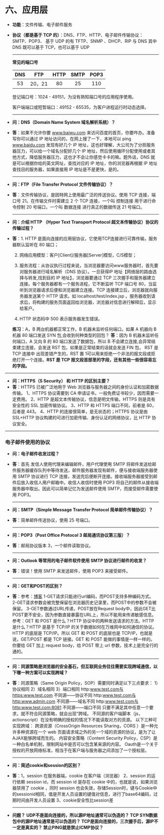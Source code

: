 # 六、应用层

* **功能**：文件传输、电子邮件服务

* **协议（都是基于 TCP 的）**：DNS、FTP、HTTP、电子邮件传输协议：SMTP、POP3、
  基于 UDP 的有 TFTP、SNMP 、DHCP、RIP 与 DNS
  其中 DNS 既可以基于 TCP，也可以基于 UDP

  ****

  **常见的端口号**
  
  | DNS  |  FTP   | HTTP | SMTP | POP3 |
  | :--: | :----: | :--: | :--: | :--: |
  |  53  | 20，21 |  80  |  25  | 110  |
  
  登记端口号：1024 - 49151，为没有熟知端口号的应用程序使用。
  
  客户端端口或短暂端口：49152 - 65535，为客户进程运行时动态选择。
  
  ****
  
* **问：DNS（Domain Name System 域名解析系统）？**

* **答**：如果不允许你要 www.baiwu.com 来访问百度的首页，你要咋办。准备写你可以通过 IP 地址访问的，在网上搜了一下，本地可以 ping www.baidu.com 发现有好几个 IP 地址，这也好理解，大公司为了分担服务器压力，可以给一个域名分配好几个 IP 地址，然后使用循环分配使用或者其他方式，降低服务器压力，这也才不会让你感觉卡卡的嘛。题外话，DNS 就是可以根据你给的英文网址，查找对应的 IP 地址，你的浏览器再根据 IP 地址查找目的服务器，如果直接用 IP 地址是不是更快，是的。
  
  ****
  
* **问：FTP（File Transfer Protocol 文件传输协议）？**

* **答**：文件传输协议，是因特网上使用最广泛的传送协议。使用 TCP 连接，端口号 21。在传输文件时需建立 2 个 TCP 连接，一个叫 控制连接 用于进行命令控制 20 号端口，一个叫 数据连接 进行真正的数据传送 21 号端口。
  
  ****
  
* **问：介绍 HTTP （Hyper Text Transport Protocol 超文本传输协议）协议的传输过程？**

* **答**：1. HTTP 是面向连接的应用层协议，它使用TCP连接进行可靠传输，服务器默认监听在 80  端口；

  2. 网络应用模型：客户[Client]/服务器[Server]模型，C/S模型；

  3. 服务流程：从协议执行过程来说，当浏览器要访问www服务器时，首先要对服务器进行域名解析（DNS 协议）。一旦获得IP 地址【网络层的路由选择与转发,找到目的 IP 地址】，浏览器要通过 TCP 三次握手和服务器建立连接。每个服务器都有一个服务进程，它不断监听 TCP 端口号 80，当监听到浏览器请求后便和浏览器建立连接。TCP 连接建立后，浏览器就向服务器发送某个 HTTP 请求。如 localhost/test/index.jsp 。服务器收到请求后，将构建的服务页面返回给浏览器，浏览器对信息进行解释后，显示给客户。

  4. HTTP 状态码中 500 表示服务器发生错误。

  **练习**：A，B 两台机器都正常工作，B 机器未监听任何端口。如果 A 机器向 B 机器 80 端口发送 SYN 包,会收到何种类型的回包？
  **答**：因为 B 机器未监听任何端口，A 又向  B 的 80 端口发送了数据包，所以 B 不会建立连接,会异常结束建立连接，会发送 RST 包，如果是正常结束的话就会发送 FIN 包， RST 是 TCP 连接中 出现差错产生的，RST 置 1可以用来拒绝一个非法的报文段或拒绝打开一个连接。**RST 是 TCP 报文段首部里的字段，还有其他一些很容易忘的字段。**

****
* **问：HTTPS（S Security） 和 HTTP 的区别主要？**
* **答**：HTTPS 已被广泛地用于 Web 浏览器与服务器之间的身份认证和加密数据传输。
  1、HTTPS 协议需要到 CA 申请证书，一般免费证书较少，因而需要一定费用。
  2、HTTP 是超文本传输协议，信息是明文传输，HTTPS 则是具有安全性的 SSL 加密传输协议。
  3、HTTP 和 HTTPS 端口不同，前者是 80，后者是 443。
  4、HTTP 的连接很简单，是无状态的；HTTPS 协议是由 SSL+HTTP 协议构建的可进行加密传输、身份认证的网络协议，比 HTTP 协议安全。
****
### 电子邮件使用的协议
* **问：电子邮件收发过程？**
* **答**：首先 发信人使用代理来编辑邮件，用户代理使用 SMTP 将邮件发送给邮件服务器缓存队列中等待发送，邮件服务器发现有邮件，便与接收端服务器使用 SMTP 协议进行 TCP 连接，发送完后便断开连接。接收端服务器接受到邮件后放入收信人用户邮箱中。收信人收信时使用 POP3 将自己的邮件从接收端服务器中取出。因此可以简单记忆为发送邮件使用 SMTP，而接受邮件需要使用 POP3。
  
  ****
* **问：SMTP（Simple Message Transfer Protocol 简单邮件传输协议）？**
* **答**：简单邮件传送协议，使用 25 号端口。
  
  ****
* **问：POP3（Post Office Protocol 3 邮局通讯协议第三版）？**
* **答**：邮局协议版本 3，一个邮件读取协议。
  
  ****
* **问：Outlook 等常用的电子邮件软件使用 SMTP 协议进行邮件的收发？**
* **答**：错误！使用 SMTP 来发送邮件，使用 POP3 来接受邮件。
  
  ****
* **问：GET和POST的区别？**
* **答**：参考：[博客](https://www.cnblogs.com/logsharing/p/8448446.html)
1-GET请求只能进行url编码，而POST支持多种编码方式。
2-GET请求参数会被完整保留在浏览器历史记录里，而POST中的参数不会被保留。
3-GET参数通过URL传递，POST放在Request body中，因此GET比POST更不安全，因为参数直接暴露在URL上，所以不能用来传递敏感信息。
参考：GET 和 POST 是什么？HTTP 协议中的两种发送请求的方法。HTTP 是什么？HTTP 是基于 TCP/IP 的关于数据如何在万维网中如何通信的协议。HTTP 的底层是 TCP/IP。所以 GET 和 POST 的底层也是 TCP/IP，也就是说，GET/POST 都是 TCP 链接。GET 和 POST 能做的事情是一样一样的。你要给 GET 加上 request body，给 POST 带上 url 参数，技术上是完全行的通的。
  
  ****
* **问：同源策略是浏览器的安全基石，但互联网业务往往需要实现跨域通信，以下哪一种方案可以实现跨域？**

* **答**：同源策略（Same Origin Policy，SOP）需要同时满足以下三点要求： 
  1）协议相同  2）域名相同 3）端口相同 
   http:www.test.com与https:www.test.com 不同源——协议不同 
   http:www.test.com与http:www.admin.com 不同源——域名不同 
   http:www.test.com与http:www.test.com:8081 不同源——端口不同
   只要不满足其中任意一个要求，就不符合同源策略，就会出现“跨域。
  不同源的客户端脚本（js，actionscript）在没有明确的授权的情况下不能读取对方的资源。
  以下三种可实现跨域：
  跨源资源（CrossOrigin Resources Sharing，CORS ）是一种允许多种资源在一个 web 页面请求域之外的另一个域的资源的协议，是为了让AJAX能够跨域而生的。
  内容安全策略（Content Security Policy，CSP）是一种白名单机制，限制网站中是否可以包含某来源的内容。
  Oauth是一个关于授权的开放网络标准，相当于在客户端与服务器之间添加了一个授权层。
  
  ****
* **问：简述cookie和session的区别？**
* **答**：1，session 在服务器端，cookie 在客户端（浏览器）
  2、session 的运行依赖 session id，而 session id 是存在 cookie 中的，也就是说，如果浏览器禁用了 cookie ，同时 session 也会失效，存储Session时，键与Cookie中的sessionid相同，值是开发人员设置的键值对信息，进行了base64编码，过期时间由开发人员设置
  3、cookie安全性比session差
  
  ****
* **问题？**
  **UDP不是面向连接的，所以源IP地址通常可以伪造的？
  TCP SYN数据包中的源IP地址通常是可以伪造的？
  TCP是面向连接的，三次握手后，源IP不一定是真实的？
  禁止PING就是禁止ICMP协议？**



